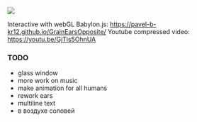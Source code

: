 ![](/scr/1.jpg)

Interactive with webGL Babylon.js: <https://pavel-b-kr12.github.io/GrainEarsOpposite/>
Youtube compressed video: <https://youtu.be/GjTis5OhnUA>
### TODO
* glass window
* more work on music
* make animation for all humans
* rework ears
* multiline text
* в воздухе соловей



